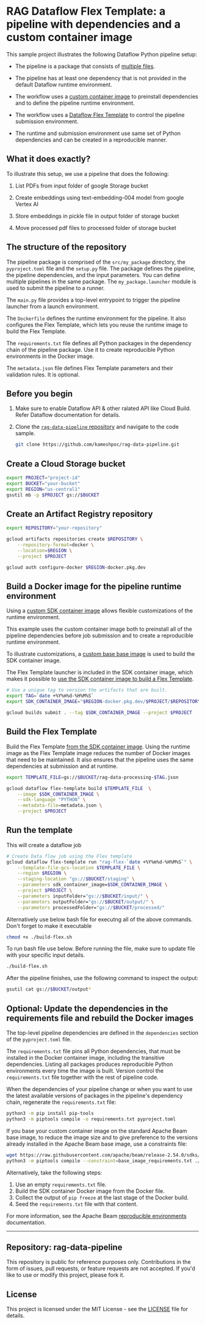 # RAG Dataflow Flex Template: a pipeline with dependencies and a custom container image

This sample project illustrates the following Dataflow Python pipeline setup:

-   The pipeline is a package that consists of
    [multiple files](https://beam.apache.org/documentation/sdks/python-pipeline-dependencies/#multiple-file-dependencies).

-   The pipeline has at least one dependency that is not provided in the default
    Dataflow runtime environment.

-   The workflow uses a
    [custom container image](https://cloud.google.com/dataflow/docs/guides/using-custom-containers)
    to preinstall dependencies and to define the pipeline runtime environment.

-   The workflow uses a
    [Dataflow Flex Template](https://cloud.google.com/dataflow/docs/concepts/dataflow-templates)
    to control the pipeline submission environment.

-   The runtime and submission environment use same set of Python dependencies
    and can be created in a reproducible manner.

## What it does exactly?

To illustrate this setup, we use a pipeline that does the following:

1.  List PDFs from input folder of google Storage bucket

1.  Create embeddings using text-embedding-004 model from google Vertex AI

1.  Store embeddings in pickle file in output folder of storage bucket

1. Move processed pdf files to processed folder of storage bucket

## The structure of the repository

The pipeline package is comprised of the `src/my_package` directory, the
`pyproject.toml` file and the `setup.py` file. The package defines the pipeline,
the pipeline dependencies, and the input parameters. You can define multiple
pipelines in the same package. The `my_package.launcher` module is used to
submit the pipeline to a runner.

The `main.py` file provides a top-level entrypoint to trigger the pipeline
launcher from a launch environment.

The `Dockerfile` defines the runtime environment for the pipeline. It also
configures the Flex Template, which lets you reuse the runtime image to build
the Flex Template.

The `requirements.txt` file defines all Python packages in the dependency chain
of the pipeline package. Use it to create reproducible Python environments in
the Docker image.

The `metadata.json` file defines Flex Template parameters and their validation
rules. It is optional.

## Before you begin

1.  Make sure to enable Dataflow API & other ralated API like Cloud Build. Refer Dataflow documentation for details.

1.  Clone the [`rag-data-pipeline` repository](https://github.com/kameshpoc/rag-data-pipeline)
    and navigate to the code sample.

    ```sh
    git clone https://github.com/kameshpoc/rag-data-pipeline.git
    ```

## Create a Cloud Storage bucket

```sh
export PROJECT="project-id"
export BUCKET="your-bucket"
export REGION="us-central1"
gsutil mb -p $PROJECT gs://$BUCKET
```

## Create an Artifact Registry repository

```sh
export REPOSITORY="your-repository"

gcloud artifacts repositories create $REPOSITORY \
    --repository-format=docker \
    --location=$REGION \
    --project $PROJECT

gcloud auth configure-docker $REGION-docker.pkg.dev
```

## Build a Docker image for the pipeline runtime environment

Using a
[custom SDK container image](https://cloud.google.com/dataflow/docs/guides/using-custom-containers)
allows flexible customizations of the runtime environment.

This example uses the custom container image both to preinstall all of the
pipeline dependencies before job submission and to create a reproducible runtime
environment.

To illustrate customizations, a
[custom base base image](https://cloud.google.com/dataflow/docs/guides/build-container-image#use_a_custom_base_image)
is used to build the SDK container image.

The Flex Template launcher is included in the SDK container image, which makes
it possible to
[use the SDK container image to build a Flex Template](https://cloud.google.com/dataflow/docs/guides/templates/configuring-flex-templates#use_custom_container_images).

```sh
# Use a unique tag to version the artifacts that are built.
export TAG=`date +%Y%m%d-%H%M%S`
export SDK_CONTAINER_IMAGE="$REGION-docker.pkg.dev/$PROJECT/$REPOSITORY/my_rag_base_image:$TAG"

gcloud builds submit . --tag $SDK_CONTAINER_IMAGE --project $PROJECT
```

## Build the Flex Template

Build the Flex Template
[from the SDK container image](https://cloud.google.com/dataflow/docs/guides/templates/configuring-flex-templates#use_custom_container_images).
Using the runtime image as the Flex Template image reduces the number of Docker
images that need to be maintained. It also ensures that the pipeline uses the
same dependencies at submission and at runtime.

```sh
export TEMPLATE_FILE=gs://$BUCKET/rag-data-processing-$TAG.json
```

```sh
gcloud dataflow flex-template build $TEMPLATE_FILE  \
    --image $SDK_CONTAINER_IMAGE \
    --sdk-language "PYTHON" \
    --metadata-file=metadata.json \
    --project $PROJECT
```

## Run the template

This will create a dataflow job

```sh
# Create Data flow job using the Flex template
gcloud dataflow flex-template run "rag-flex-`date +%Y%m%d-%H%M%S`" \
    --template-file-gcs-location $TEMPLATE_FILE \
    --region $REGION \
    --staging-location "gs://$BUCKET/staging" \
    --parameters sdk_container_image=$SDK_CONTAINER_IMAGE \
    --project $PROJECT \
    --parameters inputFolder="gs://$BUCKET/input/" \
    --parameters outputFolder="gs://$BUCKET/output/" \
    --parameters processedFolder="gs://$BUCKET/processed/"
```
Alternatively use below bash file for executng all of the above commands. Don't forget to make it executable
```bash
chmod +x ./build-flex.sh
```
To run bash file use below. Before running the file, make sure to update file with your specific input details.
```bash
./build-flex.sh
```

After the pipeline finishes, use the following command to inspect the output:

```bash
gsutil cat gs://$BUCKET/output*
```

## Optional: Update the dependencies in the requirements file and rebuild the Docker images

The top-level pipeline dependencies are defined in the `dependencies` section of
the `pyproject.toml` file.

The `requirements.txt` file pins all Python dependencies, that must be installed
in the Docker container image, including the transitive dependencies. Listing
all packages produces reproducible Python environments every time the image is
built. Version control the `requirements.txt` file together with the rest of
pipeline code.

When the dependencies of your pipeline change or when you want to use the latest
available versions of packages in the pipeline's dependency chain, regenerate
the `requirements.txt` file:

  ```bash
  python3 -m pip install pip-tools
  python3 -m piptools compile -o requirements.txt pyproject.toml
  ```

If you base your custom container image on the standard Apache Beam base image,
to reduce the image size and to give preference to the versions already
installed in the Apache Beam base image, use a constraints file:

```bash
wget https://raw.githubusercontent.com/apache/beam/release-2.54.0/sdks/python/container/py311/base_image_requirements.txt
python3 -m piptools compile --constraint=base_image_requirements.txt ./pyproject.toml
```

Alternatively, take the following steps:

1.  Use an empty `requirements.txt` file.
1.  Build the SDK container Docker image from the Docker file.
1.  Collect the output of `pip freeze` at the last stage of the Docker build.
1.  Seed the `requirements.txt` file with that content.

For more information, see the Apache Beam
[reproducible environments](https://beam.apache.org/documentation/sdks/python-pipeline-dependencies/#create-reproducible-environments)
documentation.

---
## Repository: rag-data-pipeline

This repository is public for reference purposes only. Contributions in the form of issues, pull requests, or feature requests are not accepted. If you'd like to use or modify this project, please fork it.

## License

This project is licensed under the MIT License - see the [LICENSE](LICENCE) file for details.
